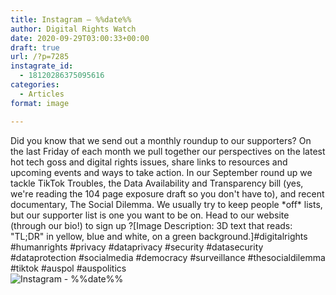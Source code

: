 ```yaml
---
title: Instagram – %%date%%
author: Digital Rights Watch
date: 2020-09-29T03:00:33+00:00
draft: true
url: /?p=7285
instagrate_id:
  - 18120286375095616
categories:
  - Articles
format: image

---
```

Did you know that we send out a monthly roundup to our supporters? On the last Friday of each month we pull together our perspectives on the latest hot tech goss and digital rights issues, share links to resources and upcoming events and ways to take action. In our September round up we tackle TikTok Troubles, the Data Availability and Transparency bill (yes, we're reading the 104 page exposure draft so you don't have to), and recent documentary, The Social Dilemma. We usually try to keep people \*off\* lists, but our supporter list is one you want to be on. Head to our website (through our bio!) to sign up ?[Image Description: 3D text that reads: "TL;DR" in yellow, blue and white, on a green background.]#digitalrights #humanrights #privacy #dataprivacy #security #datasecurity #dataprotection #socialmedia #democracy #surveillance #thesocialdilemma #tiktok #auspol #auspolitics  
<img decoding="async" src="https://digitalrightswatch.org.au/wp-content/uploads/2020/09/120201357_1714301162052308_2797750790035001637_n.jpg" alt="Instagram - %%date%%" />